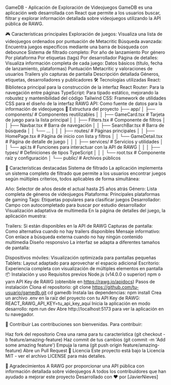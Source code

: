 GameDB - Aplicación de Exploración de Videojuegos
GameDB es una aplicación web desarrollada con React que permite a los usuarios buscar, filtrar y explorar información detallada sobre videojuegos utilizando la API pública de RAWG.

🎮 Características principales
Exploración de juegos: Visualiza una lista de videojuegos ordenados por puntuación de Metacritic
Búsqueda avanzada: Encuentra juegos específicos mediante una barra de búsqueda con debounce
Sistema de filtrado completo:
Por año de lanzamiento
Por género
Por plataforma
Por etiquetas (tags)
Por desarrollador
Página de detalles: Visualiza información completa de cada juego:
Datos básicos (título, fecha de lanzamiento, plataformas)
Puntuación Metacritic y valoraciones de usuarios
Trailers y/o capturas de pantalla
Descripción detallada
Géneros, etiquetas, desarrolladores y publicadores
🛠️ Tecnologías utilizadas
React: Biblioteca principal para la construcción de la interfaz
React Router: Para la navegación entre páginas
TypeScript: Para tipado estático, mejorando la robustez y mantenibilidad del código
Tailwind CSS: Framework de utilidades CSS para el diseño de la interfaz
RAWG API: Como fuente de datos para la información de videojuegos
📝 Estructura del proyecto
├── app/
│   ├── components/          # Componentes reutilizables
│   │   ├── GameCard.tsx     # Tarjeta de juego para la lista principal
│   │   ├── Filters.tsx      # Componente de filtros
│   │   ├── Navbar.tsx       # Barra de navegación
│   │   ├── SearchBar.tsx    # Barra de búsqueda
│   │   └── ...
│   │
│   ├── routes/              # Páginas principales
│   │   ├── HomePage.tsx     # Página de inicio con lista y filtros
│   │   └── GameDetail.tsx   # Página de detalle de juego
│   │
│   ├── services/            # Servicios y utilidades
│   │   └── api.ts           # Funciones para interactuar con la API de RAWG
│   │
│   ├── types/               # Definiciones de tipos TypeScript
│   │
│   └── root.tsx             # Componente raíz y configuración
│
└── public/                  # Archivos públicos

🚀 Características destacadas
Sistema de filtrado
La aplicación implementa un sistema completo de filtrado que permite a los usuarios encontrar juegos según múltiples criterios, todos aplicables de forma simultánea:

Año: Selector de años desde el actual hasta 25 años atrás
Género: Lista completa de géneros de videojuegos
Plataforma: Principales plataformas de gaming
Tags: Etiquetas populares para clasificar juegos
Desarrollador: Campo con autocompletado para buscar por estudio desarrollador
Visualización adaptativa de multimedia
En la página de detalles del juego, la aplicación muestra:

Trailers: Si están disponibles en la API de RAWG
Capturas de pantalla: Como alternativa cuando no hay trailers disponibles
Mensaje informativo: Con enlace a búsqueda externa cuando no hay ningún contenido multimedia
Diseño responsivo
La interfaz se adapta a diferentes tamaños de pantalla:

Dispositivos móviles: Visualización optimizada para pantallas pequeñas
Tablets: Layout adaptado para aprovechar el espacio adicional
Escritorio: Experiencia completa con visualización de múltiples elementos en pantalla
📦 Instalación y uso
Requisitos previos
Node.js (v14.0.0 o superior)
npm o yarn
API Key de RAWG (obtenible en https://rawg.io/apidocs)
Pasos de instalación
Clona el repositorio:
git clone https://github.com/tu-usuario/gamedb.git
cd gamedb
Instala las dependencias:
npm install
Crea un archivo .env en la raíz del proyecto con tu API Key de RAWG:
REACT_RAWG_API_KEY=tu_api_key_aquí
Inicia la aplicación en modo desarrollo:
npm run dev
Abre http://localhost:5173 para ver la aplicación en tu navegador.

🤝 Contribuir
Las contribuciones son bienvenidas. Para contribuir:

Haz fork del repositorio
Crea una rama para tu característica (git checkout -b feature/amazing-feature)
Haz commit de tus cambios (git commit -m 'Add some amazing feature')
Empuja la rama (git push origin feature/amazing-feature)
Abre un Pull Request
📄 Licencia
Este proyecto está bajo la Licencia MIT - ver el archivo LICENSE para más detalles.

🙏 Agradecimientos
A RAWG por proporcionar una API pública con información detallada sobre videojuegos
A todos los contribuidores que han ayudado a mejorar este proyecto
Desarrollado con ❤️ por [JavierNieves]